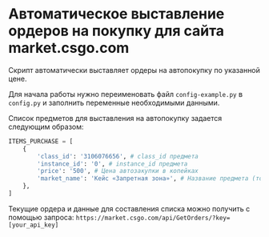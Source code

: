# Автоматическое выставление ордеров на покупку для сайта market.csgo.com

Скрипт автоматически выставляет ордеры на автопокупку по указанной цене.

Для начала работы нужно переименовать файл `config-example.py` в `config.py`
и заполнить переменные необходимыми данными.

Список предметов для выставления на автопокупку задается следующим образом:
```python
ITEMS_PURCHASE = [
    {
        'class_id': '3106076656', # class_id предмета
        'instance_id': '0', # instance_id предмета
        'price': '500', # Цена автозакупки в копейках
        'market_name': 'Кейс «Запретная зона»', # Название предмета (только для логов)
    },
]
```

Текущие ордера и данные для составления списка можно получить с помощью запроса: `https://market.csgo.com/api/GetOrders/?key=[your_api_key]`
